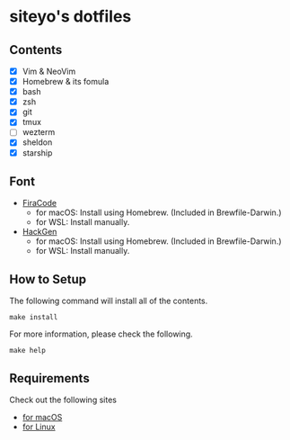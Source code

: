 # siteyo's dotfiles

## Contents
* [x] Vim & NeoVim
* [x] Homebrew & its fomula
* [x] bash
* [x] zsh
* [x] git
* [x] tmux
* [ ] wezterm
* [x] sheldon
* [x] starship

## Font
* [FiraCode](https://github.com/tonsky/FiraCode)
  - for macOS: Install using Homebrew. (Included in Brewfile-Darwin.)
  - for WSL: Install manually.
* [HackGen](https://github.com/yuru7/HackGen/releases)
  - for macOS: Install using Homebrew. (Included in Brewfile-Darwin.)
  - for WSL: Install manually.

## How to Setup

The following command will install all of the contents.
```shell
make install
```

For more information, please check the following.
```shell
make help
```

## Requirements

Check out the following sites

* [for macOS](https://docs.brew.sh/Installation#macos-requirements)
* [for Linux](https://docs.brew.sh/Homebrew-on-Linux#requirements)
